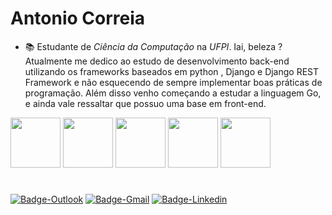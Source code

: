 # Antonio Correia
- 📚 Estudante de *Ciência da Computação* na *UFPI*. Iai, beleza ?  Atualmente me dedico ao estudo de desenvolvimento back-end utilizando os frameworks baseados em python , Django e Django REST Framework e não esquecendo de sempre implementar boas práticas de programação. Além disso venho começando a estudar a linguagem Go, e ainda vale ressaltar que possuo uma base em front-end.
<div style="display: inline-block;">
        <img width=80px" height="80px" src="https://cdn.jsdelivr.net/gh/devicons/devicon/icons/html5/html5-plain-wordmark.svg" />
        <img width=80px" height="80px" src="https://cdn.jsdelivr.net/gh/devicons/devicon/icons/css3/css3-plain-wordmark.svg" />
        <img width="80px" height="80px" src="https://cdn.jsdelivr.net/gh/devicons/devicon/icons/python/python-original-wordmark.svg" />
        <img width="80px" height="80px" src="https://cdn.jsdelivr.net/gh/devicons/devicon/icons/django/django-original.svg" />
        <img width="80px" height="80px" src="https://cdn.jsdelivr.net/gh/devicons/devicon/icons/javascript/javascript-original.svg" />
</div>

#

<div style="display: inline-block;">
        <a href="mailto:antoniocorreiacruz@outlook.com"><img alt ="Badge-Outlook" src="https://img.shields.io/badge/Microsoft_Outlook-0078D4?style=for-the-badge&logo=microsoft-outlook&logoColor=white" alt=""></a>
        <a href="mailto: bacelar849@gmail.com"><img alt ="Badge-Gmail" src="https://img.shields.io/badge/Gmail-D14836?style=for-the-badge&logo=gmail&logoColor=white" alt=""></a>
        <a href="https://www.linkedin.com/in/antonio-correia-595612209/"><img alt ="Badge-Linkedin" src="https://img.shields.io/badge/LinkedIn-0077B5?style=for-the-badge&logo=linkedin&logoColor=white" alt=""></a>
</div>

